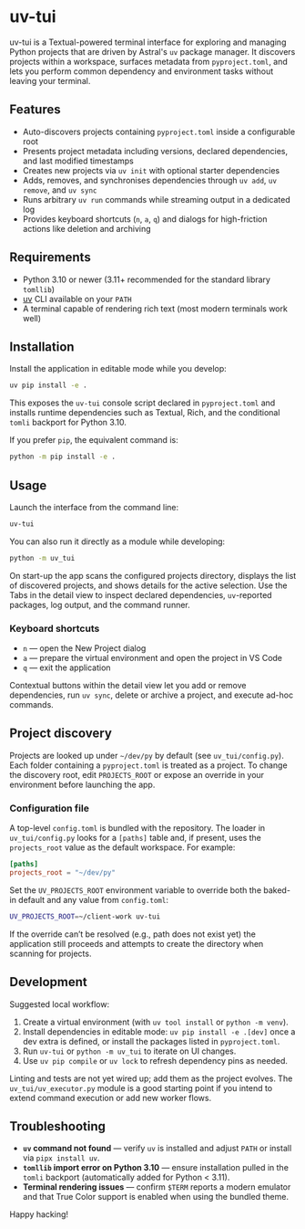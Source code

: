 # uv-tui

uv-tui is a Textual-powered terminal interface for exploring and managing
Python projects that are driven by Astral's `uv` package manager. It discovers
projects within a workspace, surfaces metadata from `pyproject.toml`, and lets
you perform common dependency and environment tasks without leaving your
terminal.

## Features
- Auto-discovers projects containing `pyproject.toml` inside a configurable root
- Presents project metadata including versions, declared dependencies, and last
  modified timestamps
- Creates new projects via `uv init` with optional starter dependencies
- Adds, removes, and synchronises dependencies through `uv add`, `uv remove`,
  and `uv sync`
- Runs arbitrary `uv run` commands while streaming output in a dedicated log
- Provides keyboard shortcuts (`n`, `a`, `q`) and dialogs for high-friction
  actions like deletion and archiving

## Requirements
- Python 3.10 or newer (3.11+ recommended for the standard library `tomllib`)
- [uv](https://github.com/astral-sh/uv) CLI available on your `PATH`
- A terminal capable of rendering rich text (most modern terminals work well)

## Installation

Install the application in editable mode while you develop:

```bash
uv pip install -e .
```

This exposes the `uv-tui` console script declared in `pyproject.toml` and
installs runtime dependencies such as Textual, Rich, and the conditional
`tomli` backport for Python 3.10.

If you prefer `pip`, the equivalent command is:

```bash
python -m pip install -e .
```

## Usage

Launch the interface from the command line:

```bash
uv-tui
```

You can also run it directly as a module while developing:

```bash
python -m uv_tui
```

On start-up the app scans the configured projects directory, displays the list
of discovered projects, and shows details for the active selection. Use the
Tabs in the detail view to inspect declared dependencies, `uv`-reported
packages, log output, and the command runner.

### Keyboard shortcuts
- `n` &mdash; open the New Project dialog
- `a` &mdash; prepare the virtual environment and open the project in VS Code
- `q` &mdash; exit the application

Contextual buttons within the detail view let you add or remove dependencies,
run `uv sync`, delete or archive a project, and execute ad-hoc commands.

## Project discovery

Projects are looked up under `~/dev/py` by default (see
`uv_tui/config.py`). Each folder containing a `pyproject.toml` is treated as a
project. To change the discovery root, edit `PROJECTS_ROOT` or expose an
override in your environment before launching the app.

### Configuration file

A top-level `config.toml` is bundled with the repository. The loader in
`uv_tui/config.py` looks for a `[paths]` table and, if present, uses the
`projects_root` value as the default workspace. For example:

```toml
[paths]
projects_root = "~/dev/py"
```

Set the `UV_PROJECTS_ROOT` environment variable to override both the baked-in
default and any value from `config.toml`:

```bash
UV_PROJECTS_ROOT=~/client-work uv-tui
```

If the override can’t be resolved (e.g., path does not exist yet) the
application still proceeds and attempts to create the directory when scanning
for projects.

## Development

Suggested local workflow:

1. Create a virtual environment (with `uv tool install` or `python -m venv`).
2. Install dependencies in editable mode: `uv pip install -e .[dev]` once a dev
   extra is defined, or install the packages listed in `pyproject.toml`.
3. Run `uv-tui` or `python -m uv_tui` to iterate on UI changes.
4. Use `uv pip compile` or `uv lock` to refresh dependency pins as needed.

Linting and tests are not yet wired up; add them as the project evolves. The
`uv_tui/uv_executor.py` module is a good starting point if you intend to extend
command execution or add new worker flows.

## Troubleshooting

- **`uv` command not found** &mdash; verify `uv` is installed and adjust `PATH` or
  install via `pipx install uv`.
- **`tomllib` import error on Python 3.10** &mdash; ensure installation pulled in
  the `tomli` backport (automatically added for Python < 3.11).
- **Terminal rendering issues** &mdash; confirm `$TERM` reports a modern emulator
  and that True Color support is enabled when using the bundled theme.

Happy hacking!

